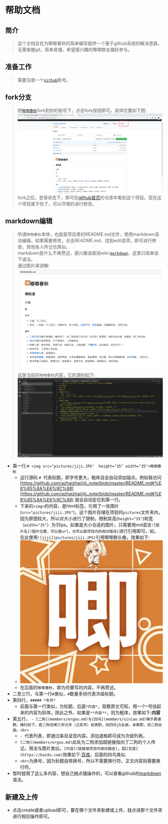 # 帮助文档
## 简介
> 这个文档旨在为唧唧春秋的简单编写提供一个基于github系统的解决思路，无需掌握git，简单易懂，希望感兴趣的唧唧群友踊跃参与。<br>
## 准备工作
> 需要注册一个[`github`](https://github.com)账号。<br>
## fork分支
> 把[`唧唧春秋`](https://github.com/azhaizhai/jiji_note)fork到你的账号下，点击fork按钮即可，具体位置如下图:<br>![fork](pictures/fork.png)<br>
> fork之后，登录状态下，即可在[github首页](https://github.com)的仓库中看到这个项目。现在这个项目属于你了，可以尽情的进行修改。<br>
## markdown编辑
> 所谓`唧唧春秋`本体，也就是项目里的README.md文件，使用markdown语法编辑，如果需要修改，点击README.md，找到edit选项，即可进行修改，其他各人传记也类似。<br>
> markdown是什么不再赘述，感兴趣请查阅wiki:[`markdown`](https://en.wikipedia.org/wiki/Markdown)，这里只简单说下语法。<br>
> 通过图片来讲解:<br>![readme_show](pictures/readme_show.png)<br>
> 这是当前的`唧唧春秋`内容，它的源码如下:<br>![readme_code](pictures/readme_code.png)<br>
- 第一行:`# <img src="pictures/jiji.JPG"  height="35" width="35">唧唧春秋`
  - 这行源码 `# `代表标题，即字号更大，粗体且会自动添加锚点。例如我访问[https://github.com/azhaizhai/jiji_note/blob/master/README.md#%E8%85%8A%E6%9C%88](https://github.com/azhaizhai/jiji_note/blob/master/README.md#%E8%85%8A%E6%9C%88) 就会自动定位到第一行。<br>
  - 下来的`<img>`的内容，是html标签，引用了一张图片(`src="pictures/jiji.JPG"`)，这个图片存储在项目的`pictures`文件夹内，因为原图较大，所以对大小进行了限制，限制其高(`height="35"`)和宽（`width="35"`）为35px。如果是大小合适的图片，只需要用md语法`![图片名](图片位置，可以是url，也可以是项目内的相对路径)`进行引用即可。如，在此使用`![jiji](pictures/jiji.JPG)`引用唧唧群头像，效果如下:<br>
  - ![jiji](pictures/jiji.JPG)<br>
  - 在后面的`唧唧春秋`，即为你要写的内容，不再赘述。<br>
- 二至三行，与第一行`#`类似，`#`数量多则代表次级标题。
- 第四行，`##### *冬月*`
  - 前面与第一行类似，为标题，后面`*内容*`，观察原文可知，用一个`*`号括起来的内容为斜体。除此之外，如果是`**内容**`，则为粗体，效果如下:**内容**
- 第五行， `- [二狗](members/ergou.md)与[四鸟](members/siniao.md)赌于靠谱群。赌约如下，若二狗在唧三世元年（己亥年）前离职，则四鸟jk女装，未离职，则二狗女装。<br>`
  - `- `代表列表，即通过条目呈现内容。添加退格即可成为次级列表。
  - `[二狗](members/ergou.md)`此处为二狗添加超链接指向了二狗的个人传记，用法与图片类似，`[内容](链接或项目内相对路径)`，如`[百度](https://baidu.com)`效果如下:[百度](https://baidu.com)。后面的四鸟类似.
  - `<br>`为换号，因为标题自带换号，所以不需要换行符，正文内容则需要换行符。
- 暂时就用了这么多内容，想自己搞点骚操作的，可以查看github的[markdown](https://guides.github.com/features/mastering-markdown/)语法。
## 新建及上传
- 点击create或者upload即可，要在哪个文件夹新建或上传，就点进那个文件夹进行相应操作即可。
